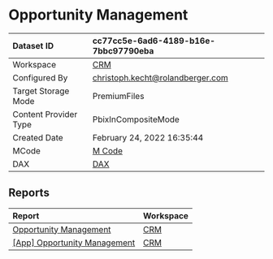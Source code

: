 



# Opportunity Management

|Dataset ID|cc77cc5e-6ad6-4189-b16e-7bbc97790eba|
| :--- | :--- |
|Workspace|[CRM](../Workspaces/CRM.md)|
|Configured By|christoph.kecht@rolandberger.com|
|Target Storage Mode|PremiumFiles|
|Content Provider Type|PbixInCompositeMode|
|Created Date|February 24, 2022 16:35:44|
|MCode|[M Code](./Opportunity-Management/mcode.md)|
|DAX|[DAX](./Opportunity-Management/dax.md)|

## Reports

|Report|Workspace|
| :--- | :--- |
|[Opportunity Management](../Reports/Opportunity-Management.md)|[CRM](../Workspaces/CRM.md)|
|[[App] Opportunity Management](../Reports/[App]-Opportunity-Management.md)|[CRM](../Workspaces/CRM.md)|
